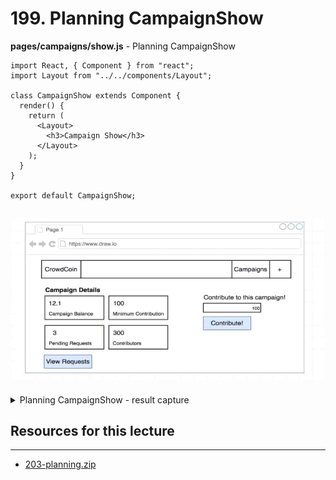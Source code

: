 # 199. Planning CampaignShow

**pages/campaigns/show.js** - Planning CampaignShow
```
import React, { Component } from "react";
import Layout from "../../components/Layout";

class CampaignShow extends Component {
  render() {
    return (
      <Layout>
        <h3>Campaign Show</h3>
      </Layout>
    );
  }
}

export default CampaignShow;
```

![158.3_App-Mockups.png](../imgs/158.3_App-Mockups.png)
---

<details>
  <summary>Planning CampaignShow - result capture</summary>

![199.1_Planning-CampaignShow.png](../imgs/199.1_Planning-CampaignShow.png)
---
</details>

##  Resources for this lecture

---

-   [203-planning.zip](https://beatlesm.s3.us-west-1.amazonaws.com/ethereum-and-solidity-complete-developer-guide/203-planning.zip)